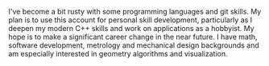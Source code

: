 I've become a bit rusty with some programming languages and git skills. My plan is to use this account for 
personal skill development, particularly as I deepen my modern C++ skills and work on applications as a hobbyist. 
My hope is to make a significant career change in the near future. I have math, software development, metrology 
and mechanical design backgrounds and am especially interested in geometry algorithms and visualization.
